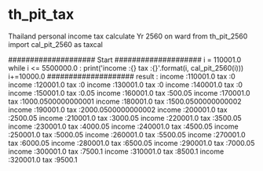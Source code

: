 # th_pit_tax
Thailand personal income tax calculate Yr 2560 on ward
from th_pit_2560 import cal_pit_2560 as taxcal



####################
Start
####################
i = 110001.0
while i <= 5500000.0 :
    print('income :{} tax :{}'.format(i, cal_pit_2560(i)))
    i+=10000.0
####################
result :
income :110001.0 tax :0
income :120001.0 tax :0
income :130001.0 tax :0
income :140001.0 tax :0
income :150001.0 tax :0.05
income :160001.0 tax :500.05
income :170001.0 tax :1000.0500000000001
income :180001.0 tax :1500.0500000000002
income :190001.0 tax :2000.0500000000002
income :200001.0 tax :2500.05
income :210001.0 tax :3000.05
income :220001.0 tax :3500.05
income :230001.0 tax :4000.05
income :240001.0 tax :4500.05
income :250001.0 tax :5000.05
income :260001.0 tax :5500.05
income :270001.0 tax :6000.05
income :280001.0 tax :6500.05
income :290001.0 tax :7000.05
income :300001.0 tax :7500.1
income :310001.0 tax :8500.1
income :320001.0 tax :9500.1

